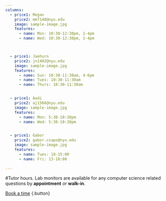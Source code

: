 ```yaml
---
columns:
  - price1: Megan
    price2: mm7148@nyu.edu
    image: sample-image.jpg
    features:
      - name: Mon: 10:30-12:30pm, 1-4pm
      - name: Wed: 10:30-12:30pm, 1-4pm



  - price1: Jaehurn
    price2: jn1402@nyu.edu
    image: sample-image.jpg
    features:
      - name: Sun: 10:30-11:30am, 4-6pm
      - name: Tues: 10:30-11:30am  
      - name: Thurs: 10:30-11:30am   


  - price1: Aadi
    price2: aj1566@nyu.edu
    image: sample-image.jpg
    features:
      - name: Mon: 5:30-10:30pm
      - name: Wed: 5:30-10:30pm


  - price1: Gabor
    price2: gabor.csapo@nyu.edu
    image: sample-image.jpg
    features:
      - name: Tues: 10-15:00
      - name: Fri: 13-18:00
      
---
```

#Tutor hours.
Lab monitors are available for any computer science related questions by **appointment** *or* **walk-in**.


[Book a time](/appointments) {.button}
